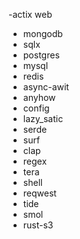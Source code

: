 
-actix web
- mongodb
- sqlx
- postgres
- mysql
- redis
- async-awit
- anyhow
- config
- lazy_satic
- serde
- surf 
- clap
- regex
- tera
- shell
- reqwest
- tide
- smol
- rust-s3

